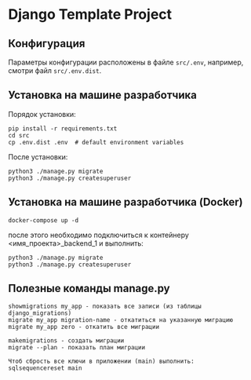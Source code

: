 # Django Template Project


## Конфигурация

Параметры конфигурации расположены в файле `src/.env`, например, смотри файл `src/.env.dist`.

## Установка на машине разработчика

Порядок установки:
```
pip install -r requirements.txt
cd src
cp .env.dist .env  # default environment variables
```

После установки: 
```
python3 ./manage.py migrate
python3 ./manage.py createsuperuser
```

## Установка на машине разработчика (Docker)
```
docker-compose up -d
```
после этого необходимо подключиться к контейнеру <имя_проекта>_backend_1 и выполнить:
```
python3 ./manage.py migrate
python3 ./manage.py createsuperuser
```


## Полезные команды manage.py
```
showmigrations my_app - показать все записи (из таблицы django_migrations)
migrate my_app migration-name - откатиться на указанную миграцию
migrate my_app zero - откатить все миграции

makemigrations - создать миграции
migrate --plan - показать план миграции

Чтоб сбрость все ключи в приложении (main) выполнить:
sqlsequencereset main
```